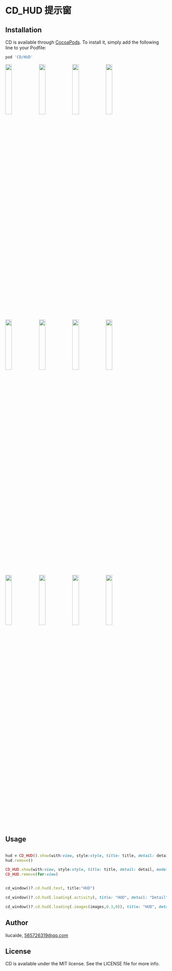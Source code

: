 # CD_HUD 提示窗

## Installation

CD is available through [CocoaPods](https://cocoapods.org). To install
it, simply add the following line to your Podfile:

```ruby
pod 'CD/HUD'
```
<p>
  <img src="https://github.com/liucaide/Images/blob/master/CD/hud10.png" width="20%" />
  <img src="https://github.com/liucaide/Images/blob/master/CD/hud11.png" width="20%" />
  <img src="https://github.com/liucaide/Images/blob/master/CD/hud12.png" width="20%" />
  <img src="https://github.com/liucaide/Images/blob/master/CD/hud13.png" width="20%" />
</p>

<p>
  <img src="https://github.com/liucaide/Images/blob/master/CD/hud14.png" width="20%" />
  <img src="https://github.com/liucaide/Images/blob/master/CD/hud1.png" width="20%" />
  <img src="https://github.com/liucaide/Images/blob/master/CD/hud2.png" width="20%" />
  <img src="https://github.com/liucaide/Images/blob/master/CD/hud3.png" width="20%" />
</p>

<p>
  <img src="https://github.com/liucaide/Images/blob/master/CD/hud15.png" width="20%" />
  <img src="https://github.com/liucaide/Images/blob/master/CD/hud20.png" width="20%" />
  <img src="https://github.com/liucaide/Images/blob/master/CD/hud21.png" width="20%" />
  <img src="https://github.com/liucaide/Images/blob/master/CD/hud22.png" width="20%" />
</p>

## Usage
```ruby

hud = CD_HUD().show(with:view, style:style, title: title, detail: detail, model: model)
hud.remove()

CD_HUD.show(with:view, style:style, title: title, detail: detail, model: model)
CD_HUD.remove(for:view)
```

```ruby

cd_window()?.cd.hud(.text, title:"HUD")

cd_window()?.cd.hud(.loading(.activity), title: "HUD", detail: "Detail").hud_remove(10)

cd_window()?.cd.hud(.loading(.images(images,0.3,0)), title: "HUD", detail: "Detail").hud_remove(10)

```

## Author

liucaide, 565726319@qq.com

## License

CD is available under the MIT license. See the LICENSE file for more info.
